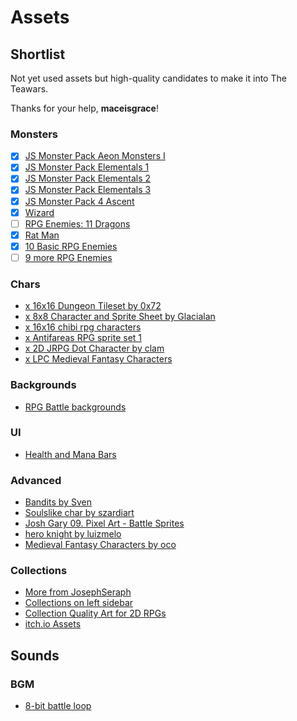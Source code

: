 # Assets

## Shortlist

Not yet used assets but high-quality candidates to make it into The Teawars.

Thanks for your help, **maceisgrace**!

### Monsters

- [x] [JS Monster Pack Aeon Monsters I](https://opengameart.org/content/js-monsters-aeon-monsters-i)
- [x] [JS Monster Pack Elementals 1](https://opengameart.org/content/js-monster-set-elementals)
- [x] [JS Monster Pack Elementals 2](https://opengameart.org/content/js-monster-set-elementals-ii)
- [x] [JS Monster Pack Elementals 3](https://opengameart.org/content/js-monster-set-elementals-iii)
- [x] [JS Monster Pack 4 Ascent](https://opengameart.org/content/js-monster-pack-4-ascent)
- [x] [Wizard](https://opengameart.org/content/wizard-0)
- [ ] [RPG Enemies: 11 Dragons](https://opengameart.org/content/rpg-enemies-11-dragons)
- [x] [Rat Man](https://opengameart.org/content/rat-men-rpg-enemies)
- [x] [10 Basic RPG Enemies](https://opengameart.org/content/10-basic-rpg-enemies)
- [ ] [9 more RPG Enemies](https://opengameart.org/content/more-rpg-enemies)

### Chars

- [x 16x16 Dungeon Tileset by 0x72](https://0x72.itch.io/16x16-dungeon-tileset)
- [x 8x8 Character and Sprite Sheet by Glacialan](https://opengameart.org/content/8x8-character-and-sprite-sheet)
- [x 16x16 chibi rpg characters](https://opengameart.org/content/16x16-chibi-rpg-characters-with-weapons-and-shields)
- [x Antifareas RPG sprite set 1](https://opengameart.org/content/antifareas-rpg-sprite-set-1-enlarged-w-transparent-background)
- [x 2D JRPG Dot Character by clam](https://opengameart.org/content/2d-jrpg-dot-character)
- [x LPC Medieval Fantasy Characters](https://opengameart.org/content/lpc-medieval-fantasy-character-sprites)

### Backgrounds

- [RPG Battle backgrounds](https://opengameart.org/content/backgrounds-3)

### UI

- [Health and Mana Bars](https://opengameart.org/content/health-and-mana-bars)

### Advanced

- [Bandits by Sven](https://sventhole.itch.io/bandits)
- [Soulslike char by szardiart](https://szadiart.itch.io/2d-soulslike-character)
- [Josh Gary 09. Pixel Art - Battle Sprites](https://opengameart.org/content/09-pixel-art-battle-sprites)
- [hero knight by luizmelo](https://luizmelo.itch.io/hero-knight)
- [Medieval Fantasy Characters by oco](https://oco.itch.io/medieval-fantasy-character-pack)

### Collections

- [More from JosephSeraph](https://lightningseraph.tumblr.com/Resources)
- [Collections on left sidebar](https://opengameart.org/content/antifareas-rpg-sprite-set-1-enlarged-w-transparent-background)
- [Collection Quality Art for 2D RPGs](https://opengameart.org/content/quality-art-for-2d-rpgs)
- [itch.io Assets](https://itch.io/game-assets/tag-drm-free)

## Sounds

### BGM

- [8-bit battle loop](https://opengameart.org/content/8-bit-battle-loop)
